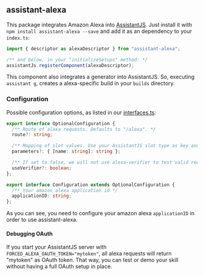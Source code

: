 ## assistant-alexa
This package integrates Amazon Alexa into [AssistantJS][1]. Just install it with `npm install assistant-alexa --save` and add it as an dependency to your `index.ts`:
```typescript
import { descriptor as alexaDescriptor } from "assistant-alexa";

/** and below, in your "initializeSetups" method: */
assistantJs.registerComponent(alexaDescriptor);
```
This component also integrates a generator into AssistantJS. So, executing `assistant g`, creates a alexa-specific build in your `builds` directory.

### Configuration
Possible configuration options, as listed in our [interfaces.ts](src/components/alexa/interfaces.ts):
```typescript
export interface OptionalConfiguration {
  /** Route of alexa requests. Defaults to "/alexa". */
  route?: string;

  /** Mapping of slot values. Use your AssistantJS slot type as key and your alexa slot type as value. */
  parameters?: { [name: string]: string };

  /** If set to false, we will not use alexa-verifier to test valid requests. Using false might be useful for alexa simulator. Defaults to true. */
  useVerifier?: boolean;
};

export interface Configuration extends OptionalConfiguration {
  /** Your amazon alexa application id */
  applicationID: string;
};
```
As you can see, you need to configure your amazon alexa `applicationID` in order to use assistant-alexa. 

#### Debugging OAuth
If you start your AssistantJS server with `FORCED_ALEXA_OAUTH_TOKEN="mytoken"`, all alexa requests will return "mytoken" as OAuth token. 
That way, you can test or demo your skill without having a full OAuth setup in place.

[1]: http://assistantjs.org
